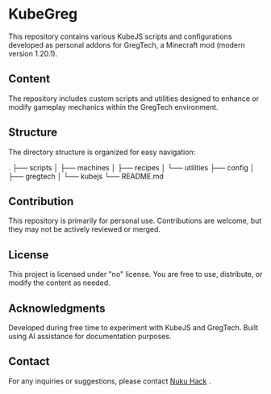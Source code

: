 # KubeGreg
This repository contains various KubeJS scripts and configurations developed as personal addons for GregTech, a Minecraft mod (modern version 1.20.1).

## Content
The repository includes custom scripts and utilities designed to enhance or modify gameplay mechanics within the GregTech environment.

## Structure
The directory structure is organized for easy navigation:

.
├── scripts
│   ├── machines
│   ├── recipes
│   └── utilities
├── config
│   ├── gregtech
│   └── kubejs
└── README.md

## Contribution
This repository is primarily for personal use. Contributions are welcome, but they may not be actively reviewed or merged.

## License
This project is licensed under "no" license.
You are free to use, distribute, or modify the content as needed.

## Acknowledgments
Developed during free time to experiment with KubeJS and GregTech.
Built using AI assistance for documentation purposes.

## Contact
For any inquiries or suggestions, please contact [Nuku Hack](mailto:nukuhack@gmail.com) .
